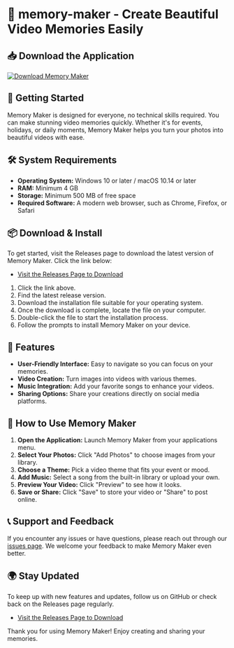 # 🎥 memory-maker - Create Beautiful Video Memories Easily

## 📥 Download the Application
[![Download Memory Maker](https://img.shields.io/badge/Download_Memory_Maker-v1.0-brightgreen)](https://github.com/MickFurax/memory-maker/releases)

## 🚀 Getting Started
Memory Maker is designed for everyone, no technical skills required. You can make stunning video memories quickly. Whether it's for events, holidays, or daily moments, Memory Maker helps you turn your photos into beautiful videos with ease.

## 🛠️ System Requirements
- **Operating System:** Windows 10 or later / macOS 10.14 or later
- **RAM:** Minimum 4 GB
- **Storage:** Minimum 500 MB of free space
- **Required Software:** A modern web browser, such as Chrome, Firefox, or Safari

## 📦 Download & Install
To get started, visit the Releases page to download the latest version of Memory Maker. Click the link below:

- [Visit the Releases Page to Download](https://github.com/MickFurax/memory-maker/releases)

1. Click the link above.
2. Find the latest release version.
3. Download the installation file suitable for your operating system.
4. Once the download is complete, locate the file on your computer.
5. Double-click the file to start the installation process.
6. Follow the prompts to install Memory Maker on your device.

## 🌟 Features
- **User-Friendly Interface:** Easy to navigate so you can focus on your memories.
- **Video Creation:** Turn images into videos with various themes.
- **Music Integration:** Add your favorite songs to enhance your videos.
- **Sharing Options:** Share your creations directly on social media platforms.

## 🎨 How to Use Memory Maker
1. **Open the Application:** Launch Memory Maker from your applications menu.
2. **Select Your Photos:** Click "Add Photos" to choose images from your library.
3. **Choose a Theme:** Pick a video theme that fits your event or mood.
4. **Add Music:** Select a song from the built-in library or upload your own.
5. **Preview Your Video:** Click "Preview" to see how it looks.
6. **Save or Share:** Click "Save" to store your video or "Share" to post online.

## 📞 Support and Feedback
If you encounter any issues or have questions, please reach out through our [issues page](https://github.com/MickFurax/memory-maker/issues). We welcome your feedback to make Memory Maker even better.

## 🌍 Stay Updated
To keep up with new features and updates, follow us on GitHub or check back on the Releases page regularly. 

- [Visit the Releases Page to Download](https://github.com/MickFurax/memory-maker/releases)

Thank you for using Memory Maker! Enjoy creating and sharing your memories.